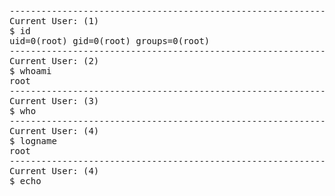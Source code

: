 <pre>
----------------------------------------------------------------
Current User: (1)
$ id
uid=0(root) gid=0(root) groups=0(root)
----------------------------------------------------------------
Current User: (2)
$ whoami
root
----------------------------------------------------------------
Current User: (3)
$ who
----------------------------------------------------------------
Current User: (4)
$ logname
root
----------------------------------------------------------------
Current User: (4)
$ echo 

<pre>
